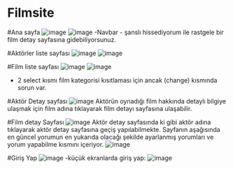 # Filmsite

#Ana sayfa
![image](https://user-images.githubusercontent.com/47815793/133095352-bab16be3-a185-44bd-aaed-0d13511d5e99.png)
![image](https://user-images.githubusercontent.com/47815793/133096724-f0db459a-0c1c-4ef5-b7e4-23b71073bb77.png)
-Navbar - şanslı hissediyorum ile rastgele bir film detay sayfasına gidebiliyorsunuz.

#Aktörler liste sayfası
![image](https://user-images.githubusercontent.com/47815793/133095628-c5cdc797-f3f5-4728-92b5-cf19a0fc80fa.png)
![image](https://user-images.githubusercontent.com/47815793/133095669-37a62fa7-211f-43ba-bdea-0e4318564479.png)

#Film liste sayfası
![image](https://user-images.githubusercontent.com/47815793/133106908-714ec3eb-3adf-4e25-a7bb-b98ee08ecdaf.png)
![image](https://user-images.githubusercontent.com/47815793/133106821-8fdb2bbd-0ca4-47e8-95b8-be6ba077bbd4.png)
- 2 select kısmı film kategorisi kısıtlaması için ancak (change) kısmında sorun var.

#Aktör Detay sayfası
![image](https://user-images.githubusercontent.com/47815793/133096046-90e7458d-06fd-4ca9-a33c-3a9311d39ec5.png)
Aktörün oynadığı film hakkında detaylı bilgiye ulaşmak için film adına tıklayarak film detayı sayfasına ulaşabilir.

#Film detay Sayfası
![image](https://user-images.githubusercontent.com/47815793/133107130-586ee54d-476f-4f37-b8ec-ca3626a88dec.png)
Aktör detay sayfasında ki gibi aktör adına tıklayarak aktör detay sayfasına geçiş yapılabilmekte.
Sayfanın aşağısında  en güncel yorumun en yukarıda olacağı şekilde ayarlanmış yorumları ve yorum yapabilme kısmını içeriyor.
![image](https://user-images.githubusercontent.com/47815793/133096490-9177c1e3-2651-4771-aabd-9678a93e1ead.png)


#Giriş Yap
![image](https://user-images.githubusercontent.com/47815793/133095778-39760dec-13f5-4fd2-8bee-9e14bcd34a81.png)
-küçük ekranlarda giriş yap:
![image](https://user-images.githubusercontent.com/47815793/133095927-288f17ff-6b52-4c70-9f98-c77ec7dd5e04.png)



